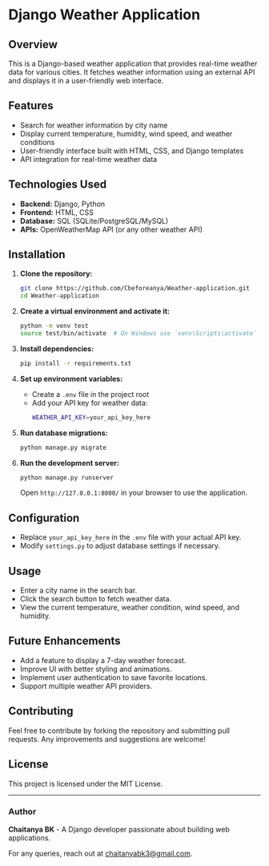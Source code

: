 # Django Weather Application

## Overview
This is a Django-based weather application that provides real-time weather data for various cities. It fetches weather information using an external API and displays it in a user-friendly web interface.

## Features
- Search for weather information by city name
- Display current temperature, humidity, wind speed, and weather conditions
- User-friendly interface built with HTML, CSS, and Django templates
- API integration for real-time weather data

## Technologies Used
- **Backend:** Django, Python
- **Frontend:** HTML, CSS
- **Database:** SQL (SQLite/PostgreSQL/MySQL)
- **APIs:** OpenWeatherMap API (or any other weather API)

## Installation

1. **Clone the repository:**
   ```sh
   git clone https://github.com/Cbeforeanya/Weather-application.git
   cd Weather-application
   ```

2. **Create a virtual environment and activate it:**
   ```sh
   python -m venv test
   source test/bin/activate  # On Windows use `venv\Scripts\activate`
   ```

3. **Install dependencies:**
   ```sh
   pip install -r requirements.txt
   ```

4. **Set up environment variables:**
   - Create a `.env` file in the project root
   - Add your API key for weather data:
     ```sh
     WEATHER_API_KEY=your_api_key_here
     ```

5. **Run database migrations:**
   ```sh
   python manage.py migrate
   ```

6. **Run the development server:**
   ```sh
   python manage.py runserver
   ```
   Open `http://127.0.0.1:8000/` in your browser to use the application.

## Configuration
- Replace `your_api_key_here` in the `.env` file with your actual API key.
- Modify `settings.py` to adjust database settings if necessary.

## Usage
- Enter a city name in the search bar.
- Click the search button to fetch weather data.
- View the current temperature, weather condition, wind speed, and humidity.

## Future Enhancements
- Add a feature to display a 7-day weather forecast.
- Improve UI with better styling and animations.
- Implement user authentication to save favorite locations.
- Support multiple weather API providers.

## Contributing
Feel free to contribute by forking the repository and submitting pull requests. Any improvements and suggestions are welcome!

## License
This project is licensed under the MIT License.

---

### Author
**Chaitanya BK** - A Django developer passionate about building web applications.

For any queries, reach out at chaitanyabk3@gmail.com.
